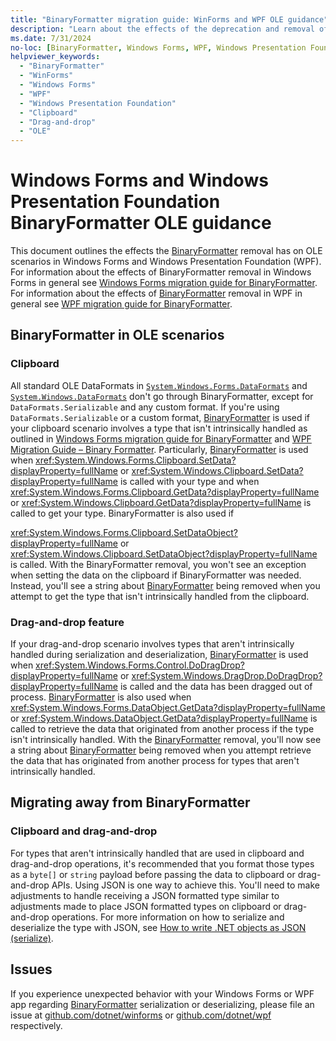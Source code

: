 ```yaml
---
title: "BinaryFormatter migration guide: WinForms and WPF OLE guidance"
description: "Learn about the effects of the deprecation and removal of BinaryFormatter from .NET on clipboard and drag-and-drop operations in Windows Forms and Windows Presentation Foundation."
ms.date: 7/31/2024
no-loc: [BinaryFormatter, Windows Forms, WPF, Windows Presentation Foundation, OLE]
helpviewer_keywords:
  - "BinaryFormatter"
  - "WinForms"
  - "Windows Forms"
  - "WPF"
  - "Windows Presentation Foundation"
  - "Clipboard"
  - "Drag-and-drop"
  - "OLE"
---
```


# Windows Forms and Windows Presentation Foundation BinaryFormatter OLE guidance

This document outlines the effects the [BinaryFormatter] removal has on OLE scenarios in Windows Forms and Windows Presentation Foundation (WPF). For information about the effects of BinaryFormatter removal in Windows Forms in general see [Windows Forms migration guide for BinaryFormatter](./winforms-applications.md). For information about the effects of [BinaryFormatter] removal in WPF in general see [WPF migration guide for BinaryFormatter](./wpf-applications.md).

## BinaryFormatter in OLE scenarios

### Clipboard

All standard OLE DataFormats in [`System.Windows.Forms.DataFormats`](/dotnet/api/system.windows.forms.dataformats#fields) and [`System.Windows.DataFormats`](/dotnet/api/system.windows.dataformats#remarks) don't go through BinaryFormatter, except for `DataFormats.Serializable` and any custom format. If you're using `DataFormats.Serializable` or a custom format, [BinaryFormatter] is used if your clipboard scenario involves a type that isn't intrinsically handled as outlined in [Windows Forms migration guide for BinaryFormatter](./winforms-applications.md) and [WPF Migration Guide – Binary Formatter](./wpf-applications.md). Particularly, [BinaryFormatter] is used when <xref:System.Windows.Forms.Clipboard.SetData?displayProperty=fullName> or <xref:System.Windows.Clipboard.SetData?displayProperty=fullName> is called with your type and when <xref:System.Windows.Forms.Clipboard.GetData?displayProperty=fullName> or <xref:System.Windows.Clipboard.GetData?displayProperty=fullName> is called to get your type. BinaryFormatter is also used if 

<xref:System.Windows.Forms.Clipboard.SetDataObject?displayProperty=fullName> or <xref:System.Windows.Clipboard.SetDataObject?displayProperty=fullName> is called. With the BinaryFormatter removal, you won't see an exception when setting the data on the clipboard if BinaryFormatter was needed. Instead, you'll see a string about [BinaryFormatter] being removed when you attempt to get the type that isn't intrinsically handled from the clipboard.

### Drag-and-drop feature

If your drag-and-drop scenario involves types that aren't intrinsically handled during serialization and deserialization, [BinaryFormatter] is used when <xref:System.Windows.Forms.Control.DoDragDrop?displayProperty=fullName> or <xref:System.Windows.DragDrop.DoDragDrop?displayProperty=fullName> is called and the data has been dragged out of process. [BinaryFormatter] is also used when <xref:System.Windows.Forms.DataObject.GetData?displayProperty=fullName> or <xref:System.Windows.DataObject.GetData?displayProperty=fullName> is called to retrieve the data that originated from another process if the type isn't intrinsically handled. With the [BinaryFormatter] removal, you'll now see a string about [BinaryFormatter] being removed when you attempt retrieve the data that has originated from another process for types that aren't intrinsically handled.

## Migrating away from BinaryFormatter

### Clipboard and drag-and-drop

For types that aren't intrinsically handled that are used in clipboard and drag-and-drop operations, it's recommended that you format those types as a `byte[]` or `string` payload before passing the data to clipboard or drag-and-drop APIs. Using JSON is one way to achieve this. You'll need to make adjustments to handle receiving a JSON formatted type similar to adjustments made to place JSON formatted types on clipboard or drag-and-drop operations. For more information on how to serialize and deserialize the type with JSON, see [How to write .NET objects as JSON (serialize)](../system-text-json/how-to.md).

## Issues

If you experience unexpected behavior with your Windows Forms or WPF app regarding [BinaryFormatter] serialization or deserializing, please file an issue at [github.com/dotnet/winforms](https://github.com/dotnet/winforms/issues) or [github.com/dotnet/wpf](https://github.com/dotnet/wpf/issues) respectively.

[BinaryFormatter]: xref:System.Runtime.Serialization.Formatters.Binary.BinaryFormatter
